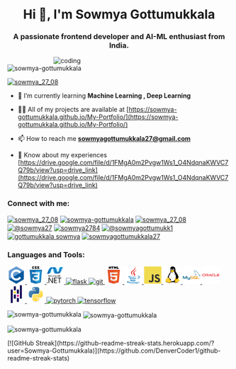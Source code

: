 


<h1 align="center">Hi 👋, I'm Sowmya Gottumukkala</h1>
<h3 align="center">A passionate frontend developer and AI-ML enthusiast from India.</h3>

<img align="right" alt="coding" width="400" src="https://media.tenor.com/QVC1Nmb9TwUAAAAi/coding.gif">

<p align="left"> <img src="https://komarev.com/ghpvc/?username=sowmya-gottumukkala&label=Profile%20views&color=0e75b6&style=flat" alt="sowmya-gottumukkala" /> </p>

<p align="left"> <a href="https://twitter.com/sowmya_27_08" target="blank"><img src="https://img.shields.io/twitter/follow/sowmya_27_08?logo=twitter&style=for-the-badge" alt="sowmya_27_08" /></a> </p>

- 🌱 I’m currently learning **Machine Learning , Deep Learning**

- 👨‍💻 All of my projects are available at [https://sowmya-gottumukkala.github.io/My-Portfolio/](https://sowmya-gottumukkala.github.io/My-Portfolio/)

- 📫 How to reach me **sowmyagottumukkala27@gmail.com**

- 📄 Know about my experiences [https://drive.google.com/file/d/1FMgA0m2Pvgw1Ws1_O4NdqnaKWVC7Q79b/view?usp=drive_link](https://drive.google.com/file/d/1FMgA0m2Pvgw1Ws1_O4NdqnaKWVC7Q79b/view?usp=drive_link)

<h3 align="left">Connect with me:</h3>
<p align="left">
<a href="https://twitter.com/sowmya_27_08" target="blank"><img align="center" src="https://raw.githubusercontent.com/rahuldkjain/github-profile-readme-generator/master/src/images/icons/Social/twitter.svg" alt="sowmya_27_08" height="30" width="40" /></a>
<a href="https://linkedin.com/in/sowmya-gottumukkala" target="blank"><img align="center" src="https://raw.githubusercontent.com/rahuldkjain/github-profile-readme-generator/master/src/images/icons/Social/linked-in-alt.svg" alt="sowmya-gottumukkala" height="30" width="40" /></a>
<a href="https://instagram.com/sowmya_27_08" target="blank"><img align="center" src="https://raw.githubusercontent.com/rahuldkjain/github-profile-readme-generator/master/src/images/icons/Social/instagram.svg" alt="sowmya_27_08" height="30" width="40" /></a>
<a href="https://hashnode.com/@sowmya27" target="blank"><img align="center" src="https://raw.githubusercontent.com/rahuldkjain/github-profile-readme-generator/master/src/images/icons/Social/hashnode.svg" alt="@sowmya27" height="30" width="40" /></a>
<a href="https://www.codechef.com/users/sowmya2784" target="blank"><img align="center" src="https://cdn.jsdelivr.net/npm/simple-icons@3.1.0/icons/codechef.svg" alt="sowmya2784" height="30" width="40" /></a>
<a href="https://www.hackerrank.com/@sowmyagottumukk1" target="blank"><img align="center" src="https://raw.githubusercontent.com/rahuldkjain/github-profile-readme-generator/master/src/images/icons/Social/hackerrank.svg" alt="@sowmyagottumukk1" height="30" width="40" /></a>
<a href="https://www.leetcode.com/gottumukkala sowmya" target="blank"><img align="center" src="https://raw.githubusercontent.com/rahuldkjain/github-profile-readme-generator/master/src/images/icons/Social/leet-code.svg" alt="gottumukkala sowmya" height="30" width="40" /></a>
<a href="https://auth.geeksforgeeks.org/user/sowmyagottumukkala27" target="blank"><img align="center" src="https://raw.githubusercontent.com/rahuldkjain/github-profile-readme-generator/master/src/images/icons/Social/geeks-for-geeks.svg" alt="sowmyagottumukkala27" height="30" width="40" /></a>
</p>

<h3 align="left">Languages and Tools:</h3>
<p align="left"> <a href="https://www.cprogramming.com/" target="_blank" rel="noreferrer"> <img src="https://raw.githubusercontent.com/devicons/devicon/master/icons/c/c-original.svg" alt="c" width="40" height="40"/> </a> <a href="https://www.w3schools.com/css/" target="_blank" rel="noreferrer"> <img src="https://raw.githubusercontent.com/devicons/devicon/master/icons/css3/css3-original-wordmark.svg" alt="css3" width="40" height="40"/> </a> <a href="https://dotnet.microsoft.com/" target="_blank" rel="noreferrer"> <img src="https://raw.githubusercontent.com/devicons/devicon/master/icons/dot-net/dot-net-original-wordmark.svg" alt="dotnet" width="40" height="40"/> </a> <a href="https://flask.palletsprojects.com/" target="_blank" rel="noreferrer"> <img src="https://www.vectorlogo.zone/logos/pocoo_flask/pocoo_flask-icon.svg" alt="flask" width="40" height="40"/> </a> <a href="https://git-scm.com/" target="_blank" rel="noreferrer"> <img src="https://www.vectorlogo.zone/logos/git-scm/git-scm-icon.svg" alt="git" width="40" height="40"/> </a> <a href="https://www.w3.org/html/" target="_blank" rel="noreferrer"> <img src="https://raw.githubusercontent.com/devicons/devicon/master/icons/html5/html5-original-wordmark.svg" alt="html5" width="40" height="40"/> </a> <a href="https://www.java.com" target="_blank" rel="noreferrer"> <img src="https://raw.githubusercontent.com/devicons/devicon/master/icons/java/java-original.svg" alt="java" width="40" height="40"/> </a> <a href="https://developer.mozilla.org/en-US/docs/Web/JavaScript" target="_blank" rel="noreferrer"> <img src="https://raw.githubusercontent.com/devicons/devicon/master/icons/javascript/javascript-original.svg" alt="javascript" width="40" height="40"/> </a> <a href="https://www.linux.org/" target="_blank" rel="noreferrer"> <img src="https://raw.githubusercontent.com/devicons/devicon/master/icons/linux/linux-original.svg" alt="linux" width="40" height="40"/> </a> <a href="https://www.mysql.com/" target="_blank" rel="noreferrer"> <img src="https://raw.githubusercontent.com/devicons/devicon/master/icons/mysql/mysql-original-wordmark.svg" alt="mysql" width="40" height="40"/> </a> <a href="https://www.oracle.com/" target="_blank" rel="noreferrer"> <img src="https://raw.githubusercontent.com/devicons/devicon/master/icons/oracle/oracle-original.svg" alt="oracle" width="40" height="40"/> </a> <a href="https://pandas.pydata.org/" target="_blank" rel="noreferrer"> <img src="https://raw.githubusercontent.com/devicons/devicon/2ae2a900d2f041da66e950e4d48052658d850630/icons/pandas/pandas-original.svg" alt="pandas" width="40" height="40"/> </a> <a href="https://www.python.org" target="_blank" rel="noreferrer"> <img src="https://raw.githubusercontent.com/devicons/devicon/master/icons/python/python-original.svg" alt="python" width="40" height="40"/> </a> <a href="https://pytorch.org/" target="_blank" rel="noreferrer"> <img src="https://www.vectorlogo.zone/logos/pytorch/pytorch-icon.svg" alt="pytorch" width="40" height="40"/> </a> <a href="https://www.tensorflow.org" target="_blank" rel="noreferrer"> <img src="https://www.vectorlogo.zone/logos/tensorflow/tensorflow-icon.svg" alt="tensorflow" width="40" height="40"/> </a> </p>

<p><img align="left" src="https://github-readme-stats.vercel.app/api/top-langs?username=Sowmya-Gottumukkala&show_icons=true&locale=en&layout=compact" alt="sowmya-gottumukkala" /></p>

<p>&nbsp;<img align="center" src="https://github-readme-stats.vercel.app/api?username=Sowmya-Gottumukkala&show_icons=true&locale=en" alt="sowmya-gottumukkala" /></p>
<p><img align="center" src="https://github-readme-streak-stats.herokuapp.com/?user=Sowmya-Gottumukkala" alt="sowmya-gottumukkala" /></p>
[![GitHub Streak](https://github-readme-streak-stats.herokuapp.com/?user=Sowmya-Gottumukkala)](https://github.com/DenverCoder1/github-readme-streak-stats)
